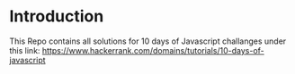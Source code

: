 # Introduction

This Repo contains all solutions for 10 days of Javascript challanges under this link:
https://www.hackerrank.com/domains/tutorials/10-days-of-javascript
